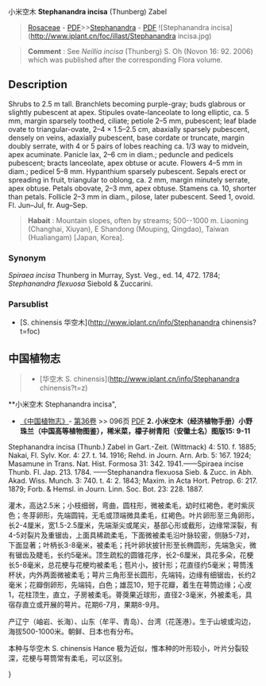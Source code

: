 小米空木 **Stephanandra incisa** (Thunberg) Zabel

> [Rosaceae](http://www.iplant.cn/info/Rosaceae?t=foc) - [PDF](http://www.iplant.cn/foc/pdf/Rosaceae.pdf)>>[Stephanandra](http://www.iplant.cn/info/Stephanandra?t=foc) - [PDF](http://www.iplant.cn/foc/pdf/Stephanandra.pdf)
![Stephanandra incisa](http://www.iplant.cn/foc/illast/Stephanandra incisa.jpg)

> **Comment** : 
> See *Neillia incisa* (Thunberg) S. Oh (Novon 16: 92. 2006) which was published after the corresponding Flora volume.

## Description

Shrubs to 2.5 m tall. Branchlets becoming purple-gray; buds glabrous or slightly pubescent at apex. Stipules ovate-lanceolate to long elliptic, ca. 5 mm, margin sparsely toothed, ciliate; petiole 2–5 mm, pubescent; leaf blade ovate to triangular-ovate, 2–4 × 1.5–2.5 cm, abaxially sparsely pubescent, densely on veins, adaxially pubescent, base cordate or truncate, margin doubly serrate, with 4 or 5 pairs of lobes reaching ca. 1/3 way to midvein, apex acuminate. Panicle lax, 2–6 cm in diam.; peduncle and pedicels pubescent; bracts lanceolate, apex obtuse or acute. Flowers 4–5 mm in diam.; pedicel 5–8 mm. Hypanthium sparsely pubescent. Sepals erect or spreading in fruit, triangular to oblong, ca. 2 mm, margin minutely serrate, apex obtuse. Petals obovate, 2–3 mm, apex obtuse. Stamens ca. 10, shorter than petals. Follicle 2–3 mm in diam., pilose, later pubescent. Seed 1, ovoid. Fl. Jun–Jul, fr. Aug–Sep.

> **Habait** : 
> Mountain slopes, often by streams; 500--1000 m. Liaoning (Changhai, Xiuyan), E Shandong (Mouping, Qingdao), Taiwan (Hualiangam) [Japan, Korea].

### Synonym
*Spiraea incisa* Thunberg in Murray, Syst. Veg., ed. 14, 472. 1784; *Stephanandra flexuosa* Siebold & Zuccarini.

### Parsublist

* [S.  chinensis  华空木](http://www.iplant.cn/info/Stephanandra chinensis?t=foc)

## 中国植物志

> * [华空木  S.  chinensis](http://www.iplant.cn/info/Stephanandra chinensis?t=z)

**小米空木 Stephanandra incisa",

* [《中国植物志》](http://www.iplant.cn/frps)- [第36卷](http://www.iplant.cn/frps/vol/36) >> 096页 [PDF](http://www.iplant.cn/frps/pdf/36/096.PDF)
**2. 小米空木（经济植物手册）小野珠兰（中国高等植物图鉴），稀米菜，檬子树青阳（安徽土名）图版15: 9-11**

Stephanandra incisa (Thunb.) Zabel in Gart.-Zeit. (Wittmack) 4: 510. f. 1885; Nakai, Fl. Sylv. Kor. 4: 27. t. 14. 1916; Rehd. in Journ. Arn. Arb. 5: 167. 1924; Masamune in Trans. Nat. Hist. Formosa 31: 342. 1941.——Spiraea incise Thunb. Fl. Jap. 213. 1784. ——Stephanandra flexuosa Sieb. & Zucc. in Abh. Akad. Wiss. Munch. 3: 740. t. 4: 2. 1843; Maxim. in Acta Hort. Petrop. 6: 217. 1879; Forb. & Hemsl. in Journ. Linn. Soc. Bot. 23: 228. 1887.

灌木，高达2.5米；小枝细弱，弯曲，圆柱形，微被柔毛，幼时红褐色，老时紫灰色；冬芽卵形，先端圆钝，无毛或顶端微具柔毛，红褐色。叶片卵形至三角卵形，长2-4厘米，宽1.5-2.5厘米，先端渐尖或尾尖，基部心形或截形，边缘常深裂，有4-5对裂片及重锯齿，上面具稀疏柔毛，下面微被柔毛沿叶脉较密，侧脉5-7对，下面显著；叶柄长3-8毫米，被柔毛；托叶卵状披针形至长椭圆形，先端急尖，微有锯齿及睫毛，长约5毫米。顶生疏松的圆锥花序，长2-6厘米，具花多朵，花梗长5-8毫米，总花梗与花梗均被柔毛；苞片小，披针形；花直径约5毫米；萼筒浅杯状，内外两面微被柔毛；萼片三角形至长圆形，先端钝，边缘有细锯齿，长约2毫米；花瓣倒卵形，先端钝，白色；雄蕊10，短于花瓣，着生在萼筒边缘；心皮1，花柱顶生，直立，子房被柔毛。蓇葖果近球形，直径2-3毫米，外被柔毛，具宿存直立或开展的萼片。花期6-7月，果期8-9月。

产辽宁（岫岩、长海）、山东（牟平、青岛）、台湾（花莲港）。生于山坡或沟边，海拔500-1000米。朝鲜、日本也有分布。

本种与华空木 S. chinensis Hance 极为近似，惟本种的叶形较小，叶片分裂较深，花梗与萼筒常有柔毛，可以区别。

}